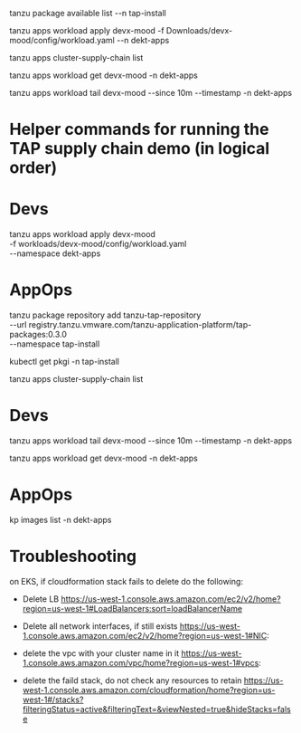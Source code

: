 tanzu package available list --n tap-install

tanzu apps workload apply devx-mood -f Downloads/devx-mood/config/workload.yaml --n dekt-apps

tanzu apps cluster-supply-chain list  

tanzu apps workload get devx-mood -n dekt-apps

tanzu apps workload tail devx-mood --since 10m --timestamp -n dekt-apps









# Helper commands for running the TAP supply chain demo (in logical order)

# Devs
tanzu apps workload apply devx-mood \
  -f workloads/devx-mood/config/workload.yaml \
  --namespace dekt-apps

# AppOps
tanzu package repository add tanzu-tap-repository \
  --url registry.tanzu.vmware.com/tanzu-application-platform/tap-packages:0.3.0 \
  --namespace tap-install

kubectl get pkgi -n tap-install

tanzu apps cluster-supply-chain list

# Devs
tanzu apps workload tail devx-mood --since 10m --timestamp  -n dekt-apps

tanzu apps workload get devx-mood -n dekt-apps

# AppOps
kp images list -n dekt-apps





# Troubleshooting

on EKS, if cloudformation stack fails to delete do the following:

  * Delete LB 
    https://us-west-1.console.aws.amazon.com/ec2/v2/home?region=us-west-1#LoadBalancers:sort=loadBalancerName

  * Delete all network interfaces, if still exists
    https://us-west-1.console.aws.amazon.com/ec2/v2/home?region=us-west-1#NIC:

  * delete the vpc with your cluster name in it
    https://us-west-1.console.aws.amazon.com/vpc/home?region=us-west-1#vpcs:

  * delete the faild stack, do not check any resources to retain
    https://us-west-1.console.aws.amazon.com/cloudformation/home?region=us-west-1#/stacks?filteringStatus=active&filteringText=&viewNested=true&hideStacks=false
